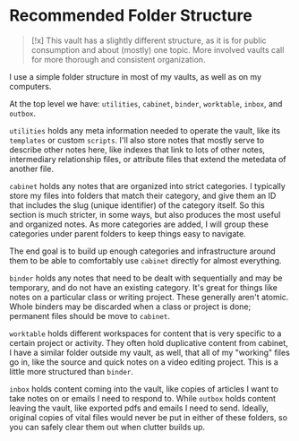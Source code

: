 # Recommended Folder Structure

>[!x] This vault has a slightly different structure, as it is for public consumption and about (mostly) one topic. More involved vaults call for more thorough and consistent organization.

I use a simple folder structure in most of my vaults, as well as on my computers.

At the top level we have: `utilities`, `cabinet`, `binder`, `worktable`, `inbox`, and `outbox`.

`utilities` holds any meta information needed to operate the vault, like its `templates` or custom `scripts`. I'll also store notes that mostly serve to describe other notes here, like indexes that link to lots of other notes, intermediary relationship files, or attribute files that extend the metedata of another file.

`cabinet` holds any notes that are organized into strict categories. I typically store my files into folders that match their category, and give them an ID that includes the slug (unique identifier) of the category itself. So this section is much stricter, in some ways, but also produces the most useful and organized notes. As more categories are added, I will group these categories under parent folders to keep things easy to navigate. 

The end goal is to build up enough categories and infrastructure around them to be able to comfortably use `cabinet` directly for almost everything.

`binder` holds any notes that need to be dealt with sequentially and may be temporary, and do not have an existing category. It's great for things like notes on a particular class or writing project. These generally aren't atomic. Whole binders may be discarded when a class or project is done; permanent files should be move to `cabinet`.

`worktable` holds different workspaces for content that is very specific to a certain project or activity. They often hold duplicative content from cabinet,   I have a similar folder outside my vault, as well, that all of my "working" files go in, like the source and quick notes on a video editing project. This is a little more structured than `binder`.

`inbox` holds content coming into the vault, like copies of articles I want to take notes on or emails I need to respond to. While `outbox` holds content leaving the vault, like exported pdfs and emails I need to send. Ideally, original copies of vital files would never be put in either of these folders, so you can safely clear them out when clutter builds up.